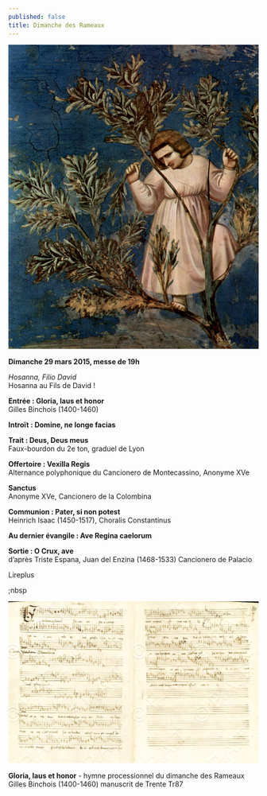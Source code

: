 ```yaml
---
published: false
title: Dimanche des Rameaux
---
```


![Giotto-hosanna.jpg](/images/Giotto-hosanna.jpg)

**Dimanche 29 mars 2015, messe de 19h**  

*Hosanna, Filio David*  
Hosanna au Fils de David !

**Entrée : Gloria, laus et honor**  
Gilles Binchois (1400-1460)

**Introït : Domine, ne longe facias**  

**Trait : Deus, Deus meus**  
Faux-bourdon du 2e ton, graduel de Lyon

**Offertoire : Vexilla Regis**  
Alternance polyphonique du Cancionero de Montecassino, Anonyme XVe

**Sanctus**  
Anonyme XVe, Cancionero de la Colombina

**Communion : Pater, si non potest**  
Heinrich Isaac (1450-1517), Choralis Constantinus

**Au dernier évangile : Ave Regina caelorum**  

**Sortie : O Crux, ave**  
d’après Triste Espana, Juan del Enzina (1468-1533) Cancionero de Palacio

Lireplus

;nbsp

![Glorialaus-Binchois.jpg](/images/Glorialaus-Binchois.jpg)


**Gloria, laus et honor** - hymne processionnel du dimanche des Rameaux  
Gilles Binchois (1400-1460) manuscrit de Trente Tr87
